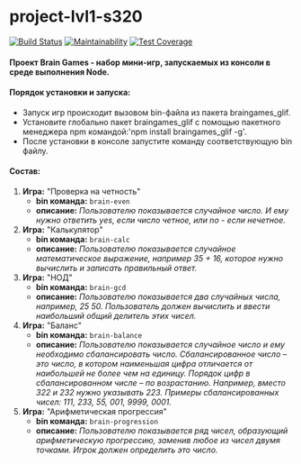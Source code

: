 # project-lvl1-s320

[![Build Status](https://travis-ci.org/RomanVr/project-lvl1-s320.svg?branch=master)](https://travis-ci.org/RomanVr/project-lvl1-s320) [![Maintainability](https://api.codeclimate.com/v1/badges/edb86d332f2272a065d7/maintainability)](https://codeclimate.com/github/RomanVr/project-lvl1-s320/maintainability) [![Test Coverage](https://api.codeclimate.com/v1/badges/edb86d332f2272a065d7/test_coverage)](https://codeclimate.com/github/RomanVr/project-lvl1-s320/test_coverage)

#### Проект Brain Games - набор мини-игр, запускаемых из консоли в среде выполнения Node.
#### Порядок установки и запуска:
  - Запуск игр происходит вызовом bin-файла из пакета braingames_glif.
  - Установите глобально пакет braingames_glif с помощью пакетного менеджера npm командой:'npm install braingames_glif -g'.
  - После установки в консоле запустите команду соответствующую bin файлу.

#### Состав:
1. **Игра:** "Проверка на четность"
    - **bin команда:** `brain-even`
    - **описание:** *Пользователю показывается случайное число. И ему нужно ответить yes, если число четное, или no - если нечетное.*
2. **Игра:** "Калькулятор"
    - **bin команда:** `brain-calc`
    - **описание:** *Пользователю показывается случайное математическое выражение, например 35 + 16, которое нужно вычислить и записать правильный ответ.*
3. **Игра:** "НОД"
    - **bin команда:** `brain-gcd`
    - **описание:** *Пользователю показывается два случайных числа, например, 25 50. Пользователь должен вычислить и ввести наибольший общий делитель этих чисел.*
4. **Игра:** "Баланс"
    - **bin команда:** `brain-balance`
    - **описание:** *Пользователю показывается случайное число и ему необходимо сбалансировать число. Сбалансированное число – это число, в котором наименьшая цифра отличается от наибольшей не более чем на единицу. Порядок цифр в сбалансированном числе – по возрастанию. Например, вместо 322 и 232 нужно указывать 223. Примеры сбалансированных чисел: 111, 233, 55, 001, 9999, 0001.*
5. **Игра:** "Арифметическая прогрессия"
      - **bin команда:** `brain-progression`
      - **описание:** *Пользователю показывается ряд чисел, образующий арифметическую прогрессию, заменив любое из чисел двумя точками. Игрок должен определить это число.*
